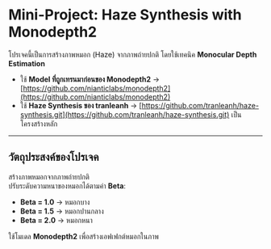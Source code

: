 # Mini-Project: Haze Synthesis with Monodepth2
โปรเจคนี้เป็นการสร้างภาพหมอก (Haze) จากภาพถ่ายปกติ โดยใช้เทคนิค **Monocular Depth Estimation**  
- ใช้ **Model ที่ถูกเทรนมาก่อนของ Monodepth2** → [https://github.com/nianticlabs/monodepth2](https://github.com/nianticlabs/monodepth2)  
- ใช้ **Haze Synthesis ของ tranleanh** → [https://github.com/tranleanh/haze-synthesis.git](https://github.com/tranleanh/haze-synthesis.git) เป็นโครงสร้างหลัก  

---

## วัตถุประสงค์ของโปรเจค
สร้างภาพหมอกจากภาพถ่ายปกติ  
ปรับระดับความหนาของหมอกได้ตามค่า **Beta**:
- **Beta = 1.0** → หมอกบาง  
- **Beta = 1.5** → หมอกปานกลาง  
- **Beta = 2.0** → หมอกหนา  

ใช้โมเดล **Monodepth2** เพื่อสร้างเอฟเฟกต์หมอกในภาพ  
